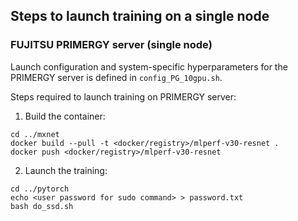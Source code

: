 ## Steps to launch training on a single node

### FUJITSU PRIMERGY server (single node)
Launch configuration and system-specific hyperparameters for the PRIMERGY server is
defined in `config_PG_10gpu.sh`.

Steps required to launch training on PRIMERGY server:

1. Build the container:

```
cd ../mxnet
docker build --pull -t <docker/registry>/mlperf-v30-resnet .
docker push <docker/registry>/mlperf-v30-resnet
```

2. Launch the training:

```
cd ../pytorch
echo <user password for sudo command> > password.txt
bash do_ssd.sh
```
